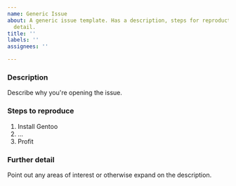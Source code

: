 ```yaml
---
name: Generic Issue
about: A generic issue template. Has a description, steps for reproduction, and further
  detail.
title: ''
labels: ''
assignees: ''

---
```


### Description
Describe why you're opening the issue.

### Steps to reproduce
1. Install Gentoo
2. ...
3. Profit

### Further detail
Point out any areas of interest or otherwise expand on the description.
